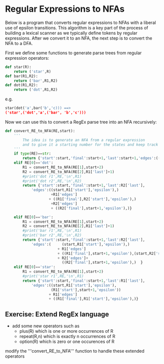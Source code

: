 # Regular Expressions to NFAs

Below is a program that converts regular expressions to NFAs with a liberal use of epsilon transitions.
This algorithm is a key part of the process of building a lexical scanner as we typically define
tokens by regular expressions. After we convert it to an NFA, the next step is to convert the NFA to a DFA.

First we define some functions to generate parse trees from regular expression operators:
``` python
def star(R):
    return ('star',R)
def bar(R1,R2):
    return ('bar',R1,R2)
def dot(R1,R2):
    return ('dot',R1,R2)
```
e.g.
``` python
star(dot('a',bar('b','c))) ==>
('star',('dot','a',('bar', 'b','c')))
```

Now we can use this to convert a RegEx parse tree into an NFA recursively:
``` python
def convert_RE_to_NFA(RE,start):
    ''' 
        The idea is to generate an NFA from a regular expression
        and to give it a starting number for the states and keep track of the highest state generated
    '''
    if type(RE)==str:
        return {'start':start,'final':start+1,'last':start+1,'edges':((start,start+1,RE),)}
    elif RE[0]=='dot':
        R1 = convert_RE_to_NFA(RE[1],start+2)
        R2 = convert_RE_to_NFA(RE[2],R1['last']+1)
        #print('dot r1',RE,'\n',R1)
        #print('dot r2',RE,'\n',R2)
        return {'start':start,'final':start+1,'last':R2['last'],
            'edges':((start,R1['start'],'epsilon'),)
                     +R1['edges'] 
                    + ((R1['final'],R2['start'],'epsilon'),)
                     +R2['edges']
                     + ((R2['final'],start+1,'epsilon'),)}

    elif RE[0]=='bar':
        R1 = convert_RE_to_NFA(RE[1],start+2)
        R2 = convert_RE_to_NFA(RE[2],R1['last']+1)
        #print('bar r1',RE,'\n',R1)
        #print('bar r2',RE,'\n',R2)
        return {'start':start,'final':start+1,'last':R2['last'],
            'edges':(     (start,R1['start'],'epsilon'),) 
                        + R1['edges']
                        + ((R1['final'],start+1,'epsilon'),(start,R2['start'],'epsilon'),) 
                        + R2['edges']+
                          ((R2['final'],start+1,'epsilon'),)  }
    elif RE[0]=='star':
        R1 = convert_RE_to_NFA(RE[1],start+2)
        #print('star r1',RE,'\n',R1)
        return {'start':start,'final':start+1,'last':R1['last'],
            'edges':((start,R1['start'],'epsilon'),
                     (R1['start'],start+1,'epsilon'))  
                    + R1['edges'] 
                    + ((R1['final'],R1['start'],'epsilon'),)}
```

## Exercise: Extend RegEx language
* add some new operators such as
  * plus(R) which is one or more occurrences of R
  * repeat(R,n) which is exactly n occurrences of R
  * option(R) which is zero or one occurences of R

modify the '''convert_RE_to_NFA''' function to handle these extended operators



